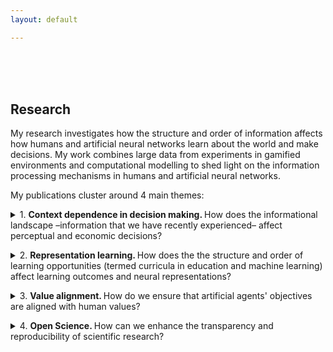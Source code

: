 ```yaml
---
layout: default

---
```


<br>
<br>
<br>

## Research 

My research investigates how the structure and order of information affects how humans and artificial neural networks learn about the world and make decisions. My work combines large data from experiments in gamified environments and computational modelling to shed light on the information processing mechanisms in humans and artificial neural networks. 

My publications cluster around 4 main themes:

<p>
<details>
  <summary>
 1. <b> Context dependence in decision making. </b> How does the informational landscape –information that we have recently experienced– affect perceptual and economic decisions? </summary> 
 <br>
  My work has provided evidence on the computational mechanisms underlying context-dependent judgments, demonstrating that the influence perceptual distractors and decoy consumer products may arise due to a shared, efficient computational principle – neural adaptation (Dumbalska et al., 2022; Dumbalska et al., 2020), and that reference effects owe to changes in both how we experience (perception) and how we evaluate incoming information (judgment; Dumbalska & Smithson 2024). For this line of work, I received two research prizes: The Humphreys Prize for Best Research Project (University of Oxford) and the Pembroke College Senior Studentship. 
  <br>
  <ul><li><b>Dumbalska, T.</b>, & Smithson, H. E. (2024). Reference dependence arises due to contextual shifts in both perception and judgment. (<a href="https://osf.io/preprints/psyarxiv/qpy2w">Preprint</a>).</li> <br>
   <ul><li>Here, we develop a method to shed light on the computational origins of reference dependence that have been subject to half a century of controversy. Our work combines psychophysics with computational modelling to arbitrate between influences on the level of perception, judgment and action. </li></ul>
  <li><b>Dumbalska, T.</b>, Rudzka, K., Smithson, H. E., & Summerfield, C. (2022). How do (perceptual) distracters distract?. PLOS Computational Biology, 18(10), e1010609. (<a href="https://journals.plos.org/ploscompbiol/article?id=10.1371/journal.pcbi.1010609">Open access link</a>) </li>
   <ul><li>Here, we provide evidence that perceptual distractors modulate choices in a way that depends on their similarity to target stimuli (interaction effect), as opposed to wielding an independent influence on choices (independent effect). We accounted for these effects in an efficient coding framework, appealing to neural normalization, via computational modelling.</li></ul>
  <li><b>Dumbalska, T.</b>, Li, V., Tsetsos, K., & Summerfield, C. (2020). A map of decoy influence in human multialternative choice. Proceedings of the National Academy of Sciences, 117(40), 25169-25178. (<a href="https://www.pnas.org/doi/full/10.1073/pnas.2005058117">Open access link</a>)</li>
   <ul><li>Here, we took a novel approach to studying decoy effects: rather than sampling a subset of stereotyped values (as in existing studies), we charted the full “decoy influence map”, by exhaustively measuring the influence of a decoy stimulus D(i,j) with attributes i and j on choices between two choice targets.</li></ul>
  <li>Summerfield, C., & <b>Dumbalska, T.</b> (2020). How does value distract?. Nature Human Behaviour, 4(6), 564-564. (<a href="/assets/Summerfield&Dumbalska_2020.pdf">PDF</a>)</li>
   <ul><li>In this comment, we contextualize new results on value distraction by Gluth and colleagues in existing evidence and theory on value normalization and efficient neural processing. </li></ul>
  <li>Zaneva, M., & <b>Dumbalska, T.</b> (2020). Green Nudges: Applying Behavioral Economics to the Fight Against Climate Change. Quarterly PsyPAG, 116 , 27-31. (<a href="/assets/Zaneva&Dumbalska_2020.pdf">PDF</a>)</li>
   <ul><li>In this perspective piece, we propose a framework for considering intervention targets for behavioural scientists aiming to prompt new (and support existing) environmentally-friendly behaviours and review the relevant evidence base.  </li></ul>
   </ul>
 </details></p>
 <p><details>
  <summary>
 2. <b> Representation learning. </b> How does the the structure and order of learning opportunities (termed curricula in education and machine learning) affect learning outcomes and neural representations? </summary> 
  <br>
  My research has charted how balancing conceptual and strategic complexity during training can lead to accelerated and more successful learning (Dumbalska et al., 2023). As part of this line of work, I have collected large-scale data from >15,000 participants world-wide charting learning progression on a gamified task (<a href="https://atomsrivet.github.io/roomworld/index_game.html">demo</a>).
  <br> 
  <ul>
  <li><b>Dumbalska, T.</b>, Bhatti, A., Ali, I., & Summerfield, C. (2023). How do humans learn concepts and strategies? Computational Cognitive Neuroscience. (<a href="https://2023.ccneuro.org/proceedings/0000602.pdf?s=W&pn=1520">Conference Proceedings</a>). </li>
  <ul><li>Here, we show that organizing learning opportunities such that participants can practice new concepts in increasingly complex mental operations boosts learning progress and outcomes.</li></ul>
  <li>Nelli, S., Braun, L., <b>Dumbalska, T.</b>, Saxe, A., & Summerfield, C. (2023). Neural knowledge assembly in humans and neural networks. Neuron, 111(9), 1504-1516. (<a href="https://www.cell.com/neuron/fulltext/S0896-6273%2823%2900118-6">Open access link</a>)</li>
  <li>Flesch, T., Juechems, K., <b>Dumbalska, T.</b>, Saxe, A., & Summerfield, C. (2022). Orthogonal representations for robust context-dependent task performance in brains and neural networks. Neuron, 110(7), 1258-1270. (<a href="https://www.cell.com/neuron/fulltext/S0896-6273(22)00005-8">Open access link</a>) </li>
  </ul>
</details></p>
<p><details> 
 <summary>
 3. <b> Value alignment. </b> How do we ensure that artificial agents' objectives are aligned with human values? </summary>
<br>
  My current research investigates value alignment in open source reward models and the potential influence of human biases on alignment in a standard RLHF setting. 
 </details></p>
 <p><details>
 <summary>
 4. <b> Open Science. </b> How can we enhance the transparency and reproducibility of scientific research? </summary>  <br>
  I am actively involved in the open science movement and initiatives to increase the transparency and reproducibility of research results. I have contributed to two pieces of written evidence for policy on Reproducibility and Research Integrity for the UK Government (entries 20210930 and EGYJ106500), several open science publications and computational reproducibility projects.
  <br> 
  <ul>
  <li>Röseler, L., Kaiser, L., Doetsch, C., Klett, N., Seida, C., Schütz, A., ... & Zhang, Y. (2024). The replication database: documenting the replicability of psychological science. Journal of Open Psychology Data, 12(8), 1-23. (<a href="https://eprints.bbk.ac.uk/id/eprint/54253/1/jopd.pdf">Submitted version</a>)</li>
  <li>Parsons, S.,... <b>Dumbalska, T.</b>, et al. (2022). A Community-Sourced Glossary of Open Scholarship Terms. Nature Human Behaviour. (<a href="https://nantes-universite.hal.science/hal-03596508/document">Submitted version</a>)</li>
  <li>Evans, T.,… & <b>Dumbalska, T.</b>, et al. (2021). A network of change: Three priorities requiring united action on research integrity. BMC Research Notes. (<a href="https://link.springer.com/article/10.1186/s13104-022-06026-y">Open access link</a>)</li>
  </ul>
</details>
</p>